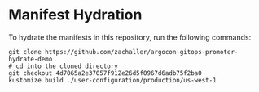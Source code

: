 # Manifest Hydration

To hydrate the manifests in this repository, run the following commands:

```shell
git clone https://github.com/zachaller/argocon-gitops-promoter-hydrate-demo
# cd into the cloned directory
git checkout 4d7065a2e37057f912e26d5f0967d6adb75f2ba0
kustomize build ./user-configuration/production/us-west-1
```
